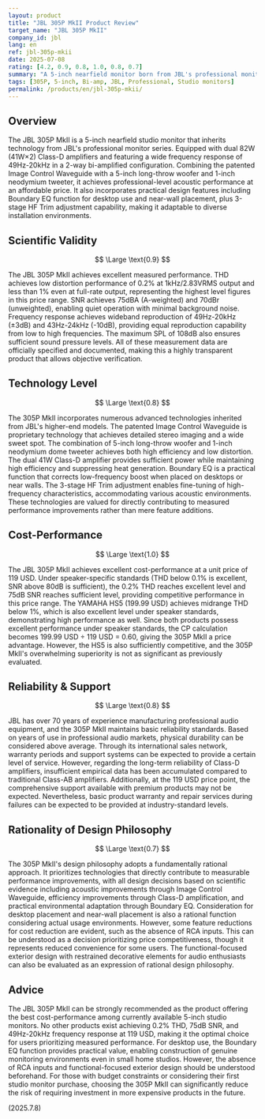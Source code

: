 ```yaml
---
layout: product
title: "JBL 305P MkII Product Review"
target_name: "JBL 305P MkII"
company_id: jbl
lang: en
ref: jbl-305p-mkii
date: 2025-07-08
rating: [4.2, 0.9, 0.8, 1.0, 0.8, 0.7]
summary: "A 5-inch nearfield monitor born from JBL's professional monitor series. Boasts high technical performance backed by measurement data including 0.2% THD, 75dB SNR, and 49Hz-20kHz frequency response. Achieves overwhelming cost-performance at 119 USD per unit, providing the highest measurement performance in its price range. The Image Control Waveguide offers wide sweet spot, while the Boundary EQ function is practical for desktop use."
tags: [305P, 5-inch, Bi-amp, JBL, Professional, Studio monitors]
permalink: /products/en/jbl-305p-mkii/
---
```

## Overview

The JBL 305P MkII is a 5-inch nearfield studio monitor that inherits technology from JBL's professional monitor series. Equipped with dual 82W (41W×2) Class-D amplifiers and featuring a wide frequency response of 49Hz-20kHz in a 2-way bi-amplified configuration. Combining the patented Image Control Waveguide with a 5-inch long-throw woofer and 1-inch neodymium tweeter, it achieves professional-level acoustic performance at an affordable price. It also incorporates practical design features including Boundary EQ function for desktop use and near-wall placement, plus 3-stage HF Trim adjustment capability, making it adaptable to diverse installation environments.

## Scientific Validity

$$ \Large \text{0.9} $$

The JBL 305P MkII achieves excellent measured performance. THD achieves low distortion performance of 0.2% at 1kHz/2.83VRMS output and less than 1% even at full-rate output, representing the highest level figures in this price range. SNR achieves 75dBA (A-weighted) and 70dBr (unweighted), enabling quiet operation with minimal background noise. Frequency response achieves wideband reproduction of 49Hz-20kHz (±3dB) and 43Hz-24kHz (-10dB), providing equal reproduction capability from low to high frequencies. The maximum SPL of 108dB also ensures sufficient sound pressure levels. All of these measurement data are officially specified and documented, making this a highly transparent product that allows objective verification.

## Technology Level

$$ \Large \text{0.8} $$

The 305P MkII incorporates numerous advanced technologies inherited from JBL's higher-end models. The patented Image Control Waveguide is proprietary technology that achieves detailed stereo imaging and a wide sweet spot. The combination of 5-inch long-throw woofer and 1-inch neodymium dome tweeter achieves both high efficiency and low distortion. The dual 41W Class-D amplifier provides sufficient power while maintaining high efficiency and suppressing heat generation. Boundary EQ is a practical function that corrects low-frequency boost when placed on desktops or near walls. The 3-stage HF Trim adjustment enables fine-tuning of high-frequency characteristics, accommodating various acoustic environments. These technologies are valued for directly contributing to measured performance improvements rather than mere feature additions.

## Cost-Performance

$$ \Large \text{1.0} $$

The JBL 305P MkII achieves excellent cost-performance at a unit price of 119 USD. Under speaker-specific standards (THD below 0.1% is excellent, SNR above 80dB is sufficient), the 0.2% THD reaches excellent level and 75dB SNR reaches sufficient level, providing competitive performance in this price range. The YAMAHA HS5 (199.99 USD) achieves midrange THD below 1%, which is also excellent level under speaker standards, demonstrating high performance as well. Since both products possess excellent performance under speaker standards, the CP calculation becomes 199.99 USD ÷ 119 USD = 0.60, giving the 305P MkII a price advantage. However, the HS5 is also sufficiently competitive, and the 305P MkII's overwhelming superiority is not as significant as previously evaluated.

## Reliability & Support

$$ \Large \text{0.8} $$

JBL has over 70 years of experience manufacturing professional audio equipment, and the 305P MkII maintains basic reliability standards. Based on years of use in professional audio markets, physical durability can be considered above average. Through its international sales network, warranty periods and support systems can be expected to provide a certain level of service. However, regarding the long-term reliability of Class-D amplifiers, insufficient empirical data has been accumulated compared to traditional Class-AB amplifiers. Additionally, at the 119 USD price point, the comprehensive support available with premium products may not be expected. Nevertheless, basic product warranty and repair services during failures can be expected to be provided at industry-standard levels.

## Rationality of Design Philosophy

$$ \Large \text{0.7} $$

The 305P MkII's design philosophy adopts a fundamentally rational approach. It prioritizes technologies that directly contribute to measurable performance improvements, with all design decisions based on scientific evidence including acoustic improvements through Image Control Waveguide, efficiency improvements through Class-D amplification, and practical environmental adaptation through Boundary EQ. Consideration for desktop placement and near-wall placement is also a rational function considering actual usage environments. However, some feature reductions for cost reduction are evident, such as the absence of RCA inputs. This can be understood as a decision prioritizing price competitiveness, though it represents reduced convenience for some users. The functional-focused exterior design with restrained decorative elements for audio enthusiasts can also be evaluated as an expression of rational design philosophy.

## Advice

The JBL 305P MkII can be strongly recommended as the product offering the best cost-performance among currently available 5-inch studio monitors. No other products exist achieving 0.2% THD, 75dB SNR, and 49Hz-20kHz frequency response at 119 USD, making it the optimal choice for users prioritizing measured performance. For desktop use, the Boundary EQ function provides practical value, enabling construction of genuine monitoring environments even in small home studios. However, the absence of RCA inputs and functional-focused exterior design should be understood beforehand. For those with budget constraints or considering their first studio monitor purchase, choosing the 305P MkII can significantly reduce the risk of requiring investment in more expensive products in the future.

(2025.7.8)